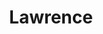 ---
title: Lawrence
crosslinks:
- kansascity
- GameDeals
- reactiongifs
- kansas
- Pareidolia
- autotldr
- IdiotsFightingThings
---